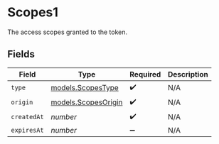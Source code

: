 # Scopes1

The access scopes granted to the token.


## Fields

| Field                                            | Type                                             | Required                                         | Description                                      |
| ------------------------------------------------ | ------------------------------------------------ | ------------------------------------------------ | ------------------------------------------------ |
| `type`                                           | [models.ScopesType](../models/scopestype.md)     | :heavy_check_mark:                               | N/A                                              |
| `origin`                                         | [models.ScopesOrigin](../models/scopesorigin.md) | :heavy_check_mark:                               | N/A                                              |
| `createdAt`                                      | *number*                                         | :heavy_check_mark:                               | N/A                                              |
| `expiresAt`                                      | *number*                                         | :heavy_minus_sign:                               | N/A                                              |